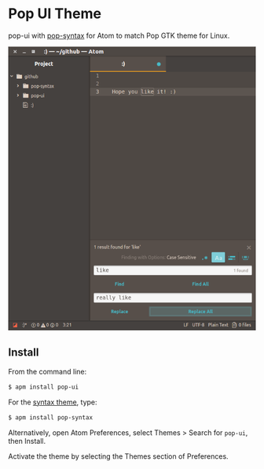 # Pop UI Theme

pop-ui with [pop-syntax](https://atom.io/packages/pop-syntax) for Atom to match Pop GTK theme for Linux.

![A screenshot of your theme](https://raw.githubusercontent.com/iampepe/pop-ui/master/Screenshot.png)

## Install

From the command line:

```bash
$ apm install pop-ui
```


For the [syntax theme](https://atom.io/packages/pop-syntax), type:

```bash
$ apm install pop-syntax
```

Alternatively, open Atom Preferences, select Themes > Search for `pop-ui`,
then Install.

Activate the theme by selecting the Themes section of Preferences.
